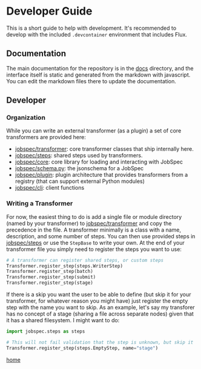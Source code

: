 # Developer Guide

This is a short guide to help with development. It's recommended to develop with the included `.devcontainer` environment that includes Flux.

## Documentation

The main documentation for the repository is in the [docs](https://github.com/compspec/jobspec/tree/main/docs) directory, and the interface itself is static and generated from the markdown with
javascript. You can edit the markdown files there to update the documentation.

## Developer

### Organization

While you can write an external transformer (as a plugin) a set of core transformers are provided here:

 - [jobspec/transformer](https://github.com/compspec/jobspec/tree/main/jobspec/transformer): core transformer classes that ship internally here.
 - [jobspec/steps](https://github.com/compspec/jobspec/tree/main/jobspec/steps): shared steps used by transformers.
 - [jobspec/core](https://github.com/compspec/jobspec/tree/main/jobspec/core): core library for loading and interacting with JobSpec
 - [jobspec/schema.py](https://github.com/compspec/jobspec/tree/main/jobspec/schema.py): the jsonschema for a JobSpec
 - [jobspec/plugin](https://github.com/compspec/jobspec/tree/main/jobspec/plugin): plugin architecture that provides transformers from a registry (that can support external Python modules)
 - [jobspec/cli](https://github.com/compspec/jobspec/tree/main/jobspec/cli): client functions

### Writing a Transformer

For now, the easiest thing to do is add a single file or module directory (named by your transformer) to [jobspec/transformer](https://github.com/compspec/jobspec/tree/main/jobspec/transformer)
and copy the precedence in the file. A transformer minimally is a class with a name, description, and some number of steps.
You can then use provided steps in [jobspec/steps](https://github.com/compspec/jobspec/tree/main/jobspec/steps) or use the `StepBase` to write your own. At the end of
your transformer file you simply need to register the steps you want to use:

```python
# A transformer can register shared steps, or custom steps
Transformer.register_step(steps.WriterStep)
Transformer.register_step(batch)
Transformer.register_step(submit)
Transformer.register_step(stage)
```

If there is a skip you want the user to be able to define (but skip it for your transformer, for whatever reason you might have)
just register the empty step with the name you want to skip. As an example, let's say my transforer has no concept of a stage
(sharing a file across separate nodes) given that it has a shared filesystem. I might want to do:

```python
import jobspec.steps as steps

# This will not fail validation that the step is unknown, but skip it
Transformer.register_step(steps.EmptyStep, name="stage")
```

[home](/README.md#jobspec)
